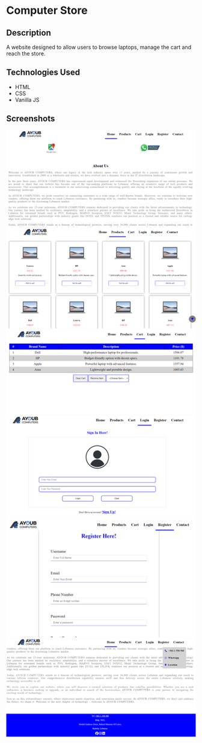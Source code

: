 # Computer Store

## Description

A website designed to allow users to browse laptops, manage the cart and reach the store.

## Technologies Used
- HTML
- CSS
- Vanilla JS

## Screenshots

![Homepage](Images/Homepage.png)
![Products](Images/Product.png)
![Cart](Images/Cart.png)
![Login](Images/Login.png)
![Register](Images/Register.png)
![Footer](Images/Footer.png)

